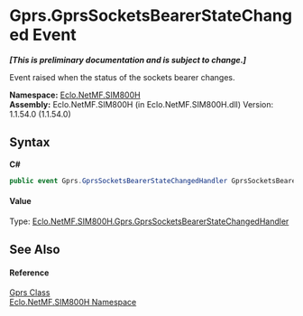 # Gprs.GprsSocketsBearerStateChanged Event
 _**\[This is preliminary documentation and is subject to change.\]**_

Event raised when the status of the sockets bearer changes.

**Namespace:**&nbsp;<a href="N_Eclo_NetMF_SIM800H">Eclo.NetMF.SIM800H</a><br />**Assembly:**&nbsp;Eclo.NetMF.SIM800H (in Eclo.NetMF.SIM800H.dll) Version: 1.1.54.0 (1.1.54.0)

## Syntax

**C#**<br />
``` C#
public event Gprs.GprsSocketsBearerStateChangedHandler GprsSocketsBearerStateChanged
```


#### Value
Type: <a href="T_Eclo_NetMF_SIM800H_Gprs_GprsSocketsBearerStateChangedHandler">Eclo.NetMF.SIM800H.Gprs.GprsSocketsBearerStateChangedHandler</a>

## See Also


#### Reference
<a href="T_Eclo_NetMF_SIM800H_Gprs">Gprs Class</a><br /><a href="N_Eclo_NetMF_SIM800H">Eclo.NetMF.SIM800H Namespace</a><br />